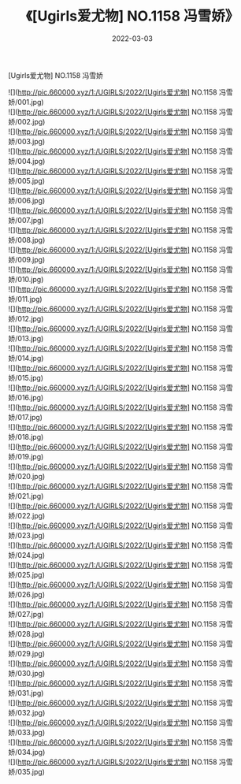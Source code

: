 ﻿---
layout: post
title:  《[Ugirls爱尤物] NO.1158 冯雪娇》
date:   2022-03-03
img: http://pic.660000.xyz/1:/UGIRLS/2022/[Ugirls爱尤物] NO.1158 冯雪娇/000.jpg
categories: [美女, 清纯, 唯美]
---

[Ugirls爱尤物] NO.1158 冯雪娇

 ![](http://pic.660000.xyz/1:/UGIRLS/2022/[Ugirls爱尤物] NO.1158 冯雪娇/001.jpg) <br>![](http://pic.660000.xyz/1:/UGIRLS/2022/[Ugirls爱尤物] NO.1158 冯雪娇/002.jpg) <br>![](http://pic.660000.xyz/1:/UGIRLS/2022/[Ugirls爱尤物] NO.1158 冯雪娇/003.jpg) <br>![](http://pic.660000.xyz/1:/UGIRLS/2022/[Ugirls爱尤物] NO.1158 冯雪娇/004.jpg) <br>![](http://pic.660000.xyz/1:/UGIRLS/2022/[Ugirls爱尤物] NO.1158 冯雪娇/005.jpg) <br>![](http://pic.660000.xyz/1:/UGIRLS/2022/[Ugirls爱尤物] NO.1158 冯雪娇/006.jpg) <br>![](http://pic.660000.xyz/1:/UGIRLS/2022/[Ugirls爱尤物] NO.1158 冯雪娇/007.jpg) <br>![](http://pic.660000.xyz/1:/UGIRLS/2022/[Ugirls爱尤物] NO.1158 冯雪娇/008.jpg) <br>![](http://pic.660000.xyz/1:/UGIRLS/2022/[Ugirls爱尤物] NO.1158 冯雪娇/009.jpg) <br>![](http://pic.660000.xyz/1:/UGIRLS/2022/[Ugirls爱尤物] NO.1158 冯雪娇/010.jpg) <br>![](http://pic.660000.xyz/1:/UGIRLS/2022/[Ugirls爱尤物] NO.1158 冯雪娇/011.jpg) <br>![](http://pic.660000.xyz/1:/UGIRLS/2022/[Ugirls爱尤物] NO.1158 冯雪娇/012.jpg) <br>![](http://pic.660000.xyz/1:/UGIRLS/2022/[Ugirls爱尤物] NO.1158 冯雪娇/013.jpg) <br>![](http://pic.660000.xyz/1:/UGIRLS/2022/[Ugirls爱尤物] NO.1158 冯雪娇/014.jpg) <br>![](http://pic.660000.xyz/1:/UGIRLS/2022/[Ugirls爱尤物] NO.1158 冯雪娇/015.jpg) <br>![](http://pic.660000.xyz/1:/UGIRLS/2022/[Ugirls爱尤物] NO.1158 冯雪娇/016.jpg) <br>![](http://pic.660000.xyz/1:/UGIRLS/2022/[Ugirls爱尤物] NO.1158 冯雪娇/017.jpg) <br>![](http://pic.660000.xyz/1:/UGIRLS/2022/[Ugirls爱尤物] NO.1158 冯雪娇/018.jpg) <br>![](http://pic.660000.xyz/1:/UGIRLS/2022/[Ugirls爱尤物] NO.1158 冯雪娇/019.jpg) <br>![](http://pic.660000.xyz/1:/UGIRLS/2022/[Ugirls爱尤物] NO.1158 冯雪娇/020.jpg) <br>![](http://pic.660000.xyz/1:/UGIRLS/2022/[Ugirls爱尤物] NO.1158 冯雪娇/021.jpg) <br>![](http://pic.660000.xyz/1:/UGIRLS/2022/[Ugirls爱尤物] NO.1158 冯雪娇/022.jpg) <br>![](http://pic.660000.xyz/1:/UGIRLS/2022/[Ugirls爱尤物] NO.1158 冯雪娇/023.jpg) <br>![](http://pic.660000.xyz/1:/UGIRLS/2022/[Ugirls爱尤物] NO.1158 冯雪娇/024.jpg) <br>![](http://pic.660000.xyz/1:/UGIRLS/2022/[Ugirls爱尤物] NO.1158 冯雪娇/025.jpg) <br>![](http://pic.660000.xyz/1:/UGIRLS/2022/[Ugirls爱尤物] NO.1158 冯雪娇/026.jpg) <br>![](http://pic.660000.xyz/1:/UGIRLS/2022/[Ugirls爱尤物] NO.1158 冯雪娇/027.jpg) <br>![](http://pic.660000.xyz/1:/UGIRLS/2022/[Ugirls爱尤物] NO.1158 冯雪娇/028.jpg) <br>![](http://pic.660000.xyz/1:/UGIRLS/2022/[Ugirls爱尤物] NO.1158 冯雪娇/029.jpg) <br>![](http://pic.660000.xyz/1:/UGIRLS/2022/[Ugirls爱尤物] NO.1158 冯雪娇/030.jpg) <br>![](http://pic.660000.xyz/1:/UGIRLS/2022/[Ugirls爱尤物] NO.1158 冯雪娇/031.jpg) <br>![](http://pic.660000.xyz/1:/UGIRLS/2022/[Ugirls爱尤物] NO.1158 冯雪娇/032.jpg) <br>![](http://pic.660000.xyz/1:/UGIRLS/2022/[Ugirls爱尤物] NO.1158 冯雪娇/033.jpg) <br>![](http://pic.660000.xyz/1:/UGIRLS/2022/[Ugirls爱尤物] NO.1158 冯雪娇/034.jpg) <br>![](http://pic.660000.xyz/1:/UGIRLS/2022/[Ugirls爱尤物] NO.1158 冯雪娇/035.jpg) <br>